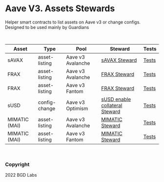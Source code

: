 # Aave V3. Assets Stewards

Helper smart contracts to list assets on Aave v3 or change configs. Designed to be used mainly by Guardians

<br>

| Asset | Type | Pool              | Steward                                                              | Tests                                                      |
| ----- | ----------------- | ----------------- | -------------------------------------------------------------------- | ---------------------------------------------------------- |
| sAVAX | asset-listing | Aave v3 Avalanche | [sAVAX Steward](./src/contracts/savax/AaveV3SAVAXListingSteward.sol) | [Tests](./src/test/sAVAXAaveV3AvaListingByGuardian.t.sol) |
| FRAX | asset-listing | Aave v3 Avalanche | [FRAX Steward](./src/contracts/frax/AaveV3AvaFRAXListingSteward.sol) | [Tests](./src/test/FRAXAaveV3AvaListingByGuardian.t.sol) |
| FRAX | asset-listing | Aave v3 Fantom | [FRAX Steward](./src/contracts/frax/AaveV3FantomFRAXListingSteward.sol) | [Tests](./src/test/FRAXAaveV3FantomListingByGuardian.t.sol) |
| sUSD | config-change | Aave v3 Optimism | [sUSD enable collateral Steward](./src/contracts/susd/AaveV3OptimismEnableCollateralSteward.sol) | [Tests](./src/test/sUSDAaveV3OptimismEnableAsCollateralByGuardian.t.sol) |
| MIMATIC (MAI) | asset-listing | Aave v3 Avalanche | [MIMATIC Steward](./src/contracts/mimatic/AaveV3AvaMIMATICListingSteward.sol) | [Tests](./src/test/MIMATICAaveV3AvaListingByGuardian.t.sol) |
| MIMATIC (MAI) | asset-listing | Aave v3 Fantom | [MIMATIC Steward](./src/contracts/mimatic/AaveV3FantomMIMATICListingSteward.sol) | [Tests](./src/test/MIMATICAaveV3FantomListingByGuardian.t.sol) |

<br>

### Copyright

2022 BGD Labs
